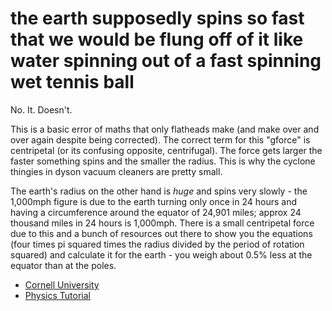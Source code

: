# the earth supposedly spins so fast that we would be flung off of it like water spinning out of a fast spinning  wet tennis ball

No. It. Doesn't.

This is a basic error of maths that only flatheads make (and make over and over again despite being corrected). 
The correct term for this "gforce" is centripetal (or its confusing opposite, centrifugal). 
The force gets larger the faster something spins and the smaller the radius. This is why the cyclone thingies in 
dyson vacuum cleaners are pretty small. 

The earth's radius on the other hand is *huge* and spins very slowly - the 1,000mph figure is due to the earth turning 
only once in 24 hours and having a circumference around the equator of 24,901 miles; approx 24 thousand miles in 24 
hours is 1,000mph. There is a small centripetal force due to this and a bunch of resources out there to show you the 
equations (four times pi squared times the radius divided by the period of rotation squared) and calculate it for the 
earth - you weigh about 0.5% less at the equator than at the poles.

- [Cornell University](http://curious.astro.cornell.edu/about-us/42-our-solar-system/the-earth/gravity/94-does-your-weight-change-between-the-poles-and-the-equator-intermediate)
- [Physics Tutorial](http://physicstasks.eu/929/centrifugal-force-on-the-equator)
